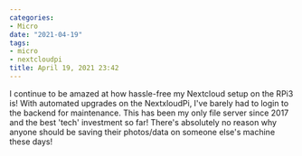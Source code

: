 ```yaml
---
categories:
- Micro
date: "2021-04-19"
tags:
- micro
- nextcloudpi
title: April 19, 2021 23:42
---
```


I continue to be amazed at how hassle-free my Nextcloud setup on the RPi3 is! With automated upgrades on the NextxloudPi, I've barely had to login to the backend for maintenance. This has been my only file server since 2017 and the best 'tech' investment so far! There's absolutely no reason why anyone should be saving their photos/data on someone else's machine these days!
